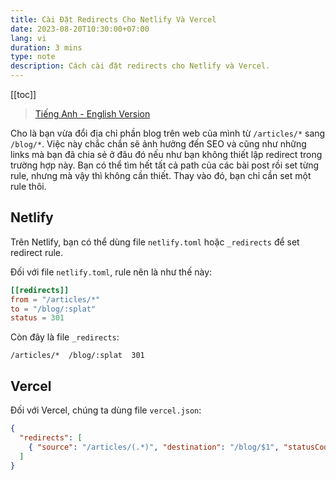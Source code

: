 ```yaml
---
title: Cài Đặt Redirects Cho Netlify Và Vercel
date: 2023-08-20T10:30:00+07:00
lang: vi
duration: 3 mins
type: note
description: Cách cài đặt redirects cho Netlify và Vercel.
---
```


[[toc]]

> [Tiếng Anh - English Version](/posts/set-up-redirect-netlify-vercel)

Cho là bạn vừa đổi địa chỉ phần blog trên web của mình từ `/articles/*` sang `/blog/*`. Việc này chắc chắn sẽ ảnh hưởng đến SEO và cũng như những links mà bạn đã chia sẻ ở đâu đó nếu như bạn không thiết lập redirect trong trường hợp này. Bạn có thể tìm hết tất cả path của các bài post rồi set từng rule, nhưng mà vậy thì không cần thiết. Thay vào đó, bạn chỉ cần set một rule thôi.

## Netlify

Trên Netlify, bạn có thể dùng file `netlify.toml` hoặc `_redirects` để set redirect rule.

Đối với file `netlify.toml`, rule nên là như thế này:

```toml
[[redirects]]
from = "/articles/*"
to = "/blog/:splat"
status = 301
```

Còn đây là file `_redirects`:

```
/articles/*  /blog/:splat  301
```

## Vercel

Đối với Vercel, chúng ta dùng file `vercel.json`:

```json
{
  "redirects": [
    { "source": "/articles/(.*)", "destination": "/blog/$1", "statusCode": 301 }
  ]
}
```
